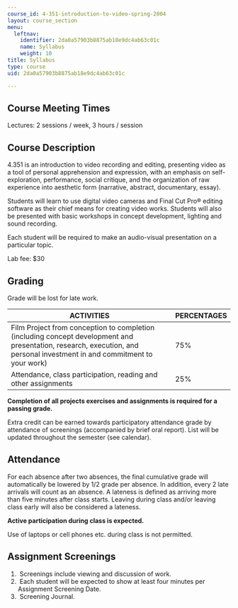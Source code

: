 ```yaml
---
course_id: 4-351-introduction-to-video-spring-2004
layout: course_section
menu:
  leftnav:
    identifier: 2da0a57903b8875ab18e9dc4ab63c01c
    name: Syllabus
    weight: 10
title: Syllabus
type: course
uid: 2da0a57903b8875ab18e9dc4ab63c01c

---
```


Course Meeting Times
--------------------

Lectures: 2 sessions / week, 3 hours / session

Course Description
------------------

4.351 is an introduction to video recording and editing, presenting video as a tool of personal apprehension and expression, with an emphasis on self-exploration, performance, social critique, and the organization of raw experience into aesthetic form (narrative, abstract, documentary, essay).

Students will learn to use digital video cameras and Final Cut Pro® editing software as their chief means for creating video works. Students will also be presented with basic workshops in concept development, lighting and sound recording.

Each student will be required to make an audio-visual presentation on a particular topic.

Lab fee: $30

Grading
-------

Grade will be lost for late work.

| ACTIVITIES | PERCENTAGES |
| --- | --- |
| Film Project from conception to completion (including concept development and presentation, research, execution, and personal investment in and commitment to your work) | 75% |
| Attendance, class participation, reading and other assignments | 25% 

**Completion of all projects exercises and assignments is required for a passing grade.**

Extra credit can be earned towards participatory attendance grade by attendance of screenings (accompanied by brief oral report). List will be updated throughout the semester (see calendar).

Attendance
----------

For each absence after two absences, the final cumulative grade will automatically be lowered by 1/2 grade per absence. In addition, every 2 late arrivals will count as an absence. A lateness is defined as arriving more than five minutes after class starts. Leaving during class and/or leaving class early will also be considered a lateness.

**Active participation during class is expected.**

Use of laptops or cell phones etc. during class is not permitted.

Assignment Screenings
---------------------

1.   Screenings include viewing and discussion of work.
2.   Each student will be expected to show at least four minutes per Assignment Screening Date.
3.   Screening Journal.